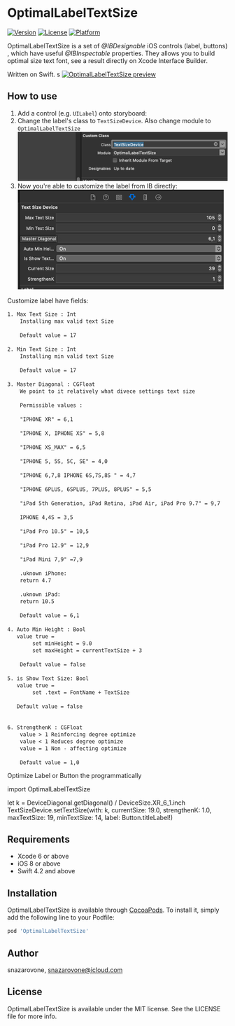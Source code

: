 # OptimalLabelTextSize

[![Version](https://img.shields.io/cocoapods/v/OptimalLabelTextSize.svg?style=flat)](https://cocoapods.org/pods/OptimalLabelTextSize)
[![License](https://img.shields.io/cocoapods/l/OptimalLabelTextSize.svg?style=flat)](https://cocoapods.org/pods/OptimalLabelTextSize)
[![Platform](https://img.shields.io/cocoapods/p/OptimalLabelTextSize.svg?style=flat)](https://cocoapods.org/pods/OptimalLabelTextSize)

OptimalLabelTextSize is a set of *@IBDesignable* iOS controls (label, buttons) , which have useful *@IBInspectable* properties. They allows you to build optimal size text font, see a result directly on Xcode Interface Builder.

Written on Swift.
s
[![OptimalLabelTextSize preview](Images/screenshot_001.png)](Images/screenshot_001.png)

## How to use

1. Add a control (e.g. `UILabel`) onto storyboard:
2. Change the label's class to `TextSizeDevice`. Also change module to `OptimalLabelTextSize`
[![Change the label's class to TextSizeDevice](Images/screenshot_002.png)](Images/screenshot_002.png)
3. Now you're able to customize the label from IB directly:
[![Now you're able to customize the label from IB directly](Images/screenshot_003.png)](Images/screenshot_003.png)

Customize label have fields:
 
    1. Max Text Size : Int
        Installing max valid text Size 
        
        Default value = 17
        
    2. Min Text Size : Int
        Installing min valid text Size 
        
        Default value = 17
    
    3. Master Diagonal : CGFloat
        We point to it relatively what divece settings text size 
        
        Permissible values :
        
        "IPHONE XR" = 6,1
        
        "IPHONE X, IPHONE XS" = 5,8
        
        "IPHONE XS_MAX" = 6,5
        
        "IPHONE 5, 5S, 5C, SE" = 4,0

        "IPHONE 6,7,8 IPHONE 6S,7S,8S " = 4,7

        "IPHONE 6PLUS, 6SPLUS, 7PLUS, 8PLUS" = 5,5

        "iPad 5th Generation, iPad Retina, iPad Air, iPad Pro 9.7" = 9,7
        
        IPHONE 4,4S = 3,5
       
        "iPad Pro 10.5" = 10,5
        
        "iPad Pro 12.9" = 12,9
   
        "iPad Mini 7,9" =7,9
        
        .uknown iPhone:
        return 4.7
        
        .uknown iPad:
        return 10.5
        
        Default value = 6,1
        
    4. Auto Min Height : Bool
       value true =
            set minHeight = 9.0
            set maxHeight = currentTextSize + 3
            
        Default value = false
    
    5. is Show Text Size: Bool
       value true =
            set .text = FontName + TextSize 
    
       Default value = false
    
    
    6. StrengthenK : CGFloat
        value > 1 Reinforcing degree optimize
        value < 1 Reduces degree optimize        
        value = 1 Non - affecting optimize
        
        Default value = 1,0
        
        
        
Optimize Label or Button the programmatically

import OptimalLabelTextSize 

let k = DeviceDiagonal.getDiagonal() / DeviceSize.XR_6_1.inch
TextSizeDevice.setTextSize(with: k, currentSize: 19.0, strengthenK: 1.0, maxTextSize: 19, minTextSize: 14, label: Button.titleLabel!)
        
        


## Requirements
* Xcode 6 or above
* iOS 8 or above
* Swift 4.2 and above

## Installation

OptimalLabelTextSize is available through [CocoaPods](https://cocoapods.org). To install
it, simply add the following line to your Podfile:

```ruby
pod 'OptimalLabelTextSize'
```

## Author

snazarovone, snazarovone@icloud.com

## License

OptimalLabelTextSize is available under the MIT license. See the LICENSE file for more info.
